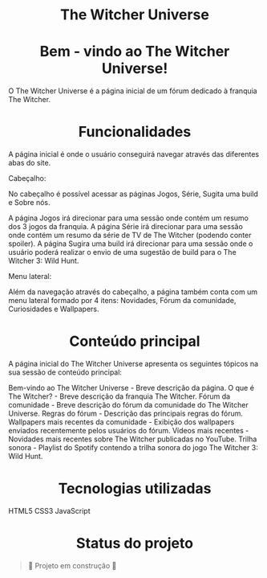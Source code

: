 <h1 align="center"> The Witcher Universe </h1>

<h1 align = "center"> Bem - vindo ao The Witcher Universe! </h1>

O The Witcher Universe é a página inicial de um fórum dedicado à franquia The Witcher. 

<h1 align = "center"> Funcionalidades </h1>

A página inicial é onde o usuário conseguirá navegar através das diferentes abas do site. 

Cabeçalho: 

No cabeçalho é possível acessar as páginas Jogos, Série, Sugita uma build e Sobre nós. 

A página Jogos irá direcionar para uma sessão onde contém um resumo dos 3 jogos da franquia. 
A página Série irá direcionar para uma sessão onde contém um resumo da série de TV de The Witcher (podendo conter spoiler).
A página Sugira uma build irá direcionar para uma sessão onde o usuário poderá realizar o envio de uma sugestão de build para o The Witcher 3: Wild Hunt. 

Menu lateral: 

Além da navegação através do cabeçalho, a página também conta com um menu lateral formado por 4 itens: Novidades, Fórum da comunidade, Curiosidades e Wallpapers. 

<h1 align = "center"> Conteúdo principal </h1>

A página inicial do The Witcher Universe apresenta os seguintes tópicos na sua sessão de conteúdo principal: 

Bem-vindo ao The Witcher Universe - Breve descrição da página.
O que é The Witcher? - Breve descrição da franquia The Witcher. 
Fórum da comunidade - Breve descrição do fórum da comunidade do The Witcher Universe. 
Regras do fórum - Descrição das principais regras do fórum. 
Wallpapers mais recentes da comunidade - Exibição dos wallpapers enviados recentemente pelos usuários do fórum. 
Vídeos mais recentes - Novidades mais recentes sobre The Witcher publicadas no YouTube. 
Trilha sonora - Playlist do Spotify contendo a trilha sonora do jogo The Witcher 3: Wild Hunt.

<h1 align="center"> Tecnologias utilizadas </h1>

HTML5 
CSS3 
JavaScript

<h1 align="center"> Status do projeto </h1>

> :construction: Projeto em construção :construction:
